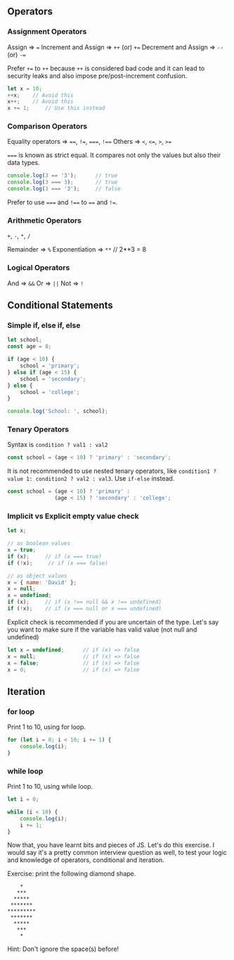## Operators
### Assignment Operators
Assign => `=`
Increment and Assign => `++` (or) `+=`
Decrement and Assign => `--` (or) `-=`

Prefer `+=` to `++` because `++` is considered bad code and it can lead to security leaks and also impose pre/post-increment confusion.

```javascript
let x = 10;
++x;    // Avoid this
x++;    // Avoid this
x += 1;     // Use this instead
```

### Comparison Operators
Equality operators => `==`, `!=`, `===`, `!==`
Others => `<`, `<=`, `>`, `>=`

`===` is known as strict equal. It compares not only the values but also their data types.

```javascript
console.log(3 == '3');      // true
console.log(3 === 3);       // true
console.log(3 === '3');     // false
```

Prefer to use `===` and `!==` to `==` and `!=`.

### Arithmetic Operators
`+`, `-`, `*`, `/`

Remainder => `%`
Exponentiation => `**`  // 2**3 = 8

### Logical Operators
And => `&&`
Or => `||`
Not => `!`

## Conditional Statements
### Simple if, else if, else
```javascript
let school;
const age = 8;

if (age < 10) {
    school = 'primary';
} else if (age < 15) {
    school = 'secondary';
} else {
    school = 'college';
}

console.log('School: ', school);
```

### Tenary Operators
Syntax is `condition ? val1 : val2`

```javascript
const school = (age < 10) ? 'primary' : 'secondary';
```

It is not recommended to use nested tenary operators, like `condition1 ? value 1: condition2 ? val2 : val3`. Use `if-else` instead.

```javascript
const school = (age < 10) ? 'primary' : 
               (age < 15) ? 'secondary' : 'college';
```

### Implicit vs Explicit empty value check
```javascript
let x;

// as boolean values
x = true;
if (x);     // if (x === true)
if (!x);     // if (x === false)

// as object values
x = { name: 'David' };
x = null;
x = undefined;
if (x);     // if (x !== null && x !== undefined)
if (!x);    // if (x === null or x === undefined)
```

Explicit check is recommended if you are uncertain of the type. Let's say you want to make sure if the variable has valid value (not null and undefined)

```javascript
let x = undefined;      // if (x) => false
x = null;               // if (x) => false
x = false;              // if (x) => false
x = 0;                  // if (x) => false
```

## Iteration
### for loop
Print 1 to 10, using for loop.
```javascript
for (let i = 0; i < 10; i += 1) {
    console.log(i);
}
```
### while loop
Print 1 to 10, using while loop.
```javascript
let i = 0;

while (i < 10) {
    console.log(i);
    i += 1;
}
```

Now that, you have learnt bits and pieces of JS. Let's do this exercise. I would say it's a pretty common interview question as well, to test your logic and knowledge of operators, conditional and iteration.

Exercise: print the following diamond shape.
```
    *
   ***
  *****
 *******
*********
 *******
  *****
   ***
    *
```
Hint: Don't ignore the space(s) before!